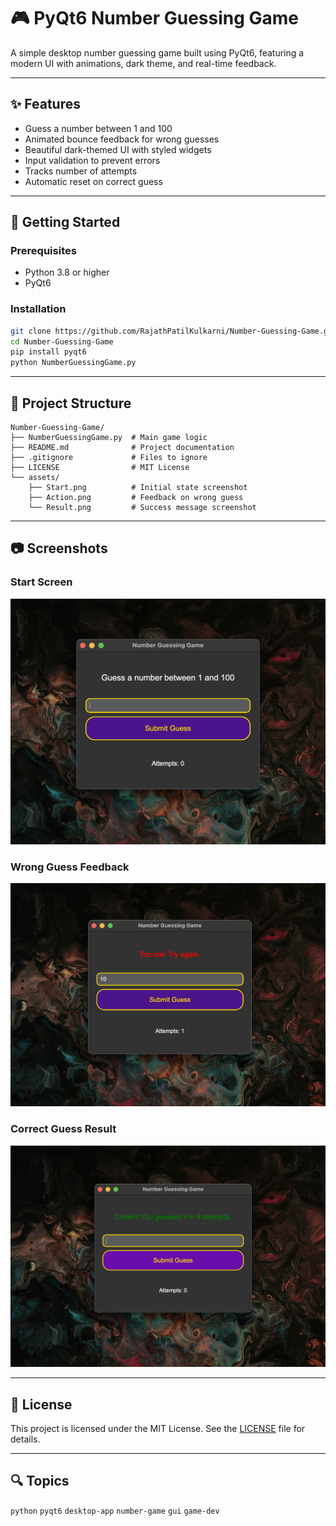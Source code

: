 # 🎮 PyQt6 Number Guessing Game

A simple desktop number guessing game built using PyQt6, featuring a modern UI with animations, dark theme, and real-time feedback.

---

## ✨ Features

* Guess a number between 1 and 100
* Animated bounce feedback for wrong guesses
* Beautiful dark-themed UI with styled widgets
* Input validation to prevent errors
* Tracks number of attempts
* Automatic reset on correct guess

---

## 🚀 Getting Started

### Prerequisites

* Python 3.8 or higher
* PyQt6

### Installation

```bash
git clone https://github.com/RajathPatilKulkarni/Number-Guessing-Game.git
cd Number-Guessing-Game
pip install pyqt6
python NumberGuessingGame.py
```

---

## 📁 Project Structure

```
Number-Guessing-Game/
├── NumberGuessingGame.py  # Main game logic
├── README.md              # Project documentation
├── .gitignore             # Files to ignore
├── LICENSE                # MIT License
└── assets/
    ├── Start.png          # Initial state screenshot
    ├── Action.png         # Feedback on wrong guess
    └── Result.png         # Success message screenshot
```

---

## 📷 Screenshots

### Start Screen

![Start Screen](assets/Start.png)

### Wrong Guess Feedback

![Wrong Guess](assets/Action.png)

### Correct Guess Result

![Correct Guess](assets/Result.png)

---

## 📄 License

This project is licensed under the MIT License. See the [LICENSE](LICENSE) file for details.

---

## 🔍 Topics

`python` `pyqt6` `desktop-app` `number-game` `gui` `game-dev`


